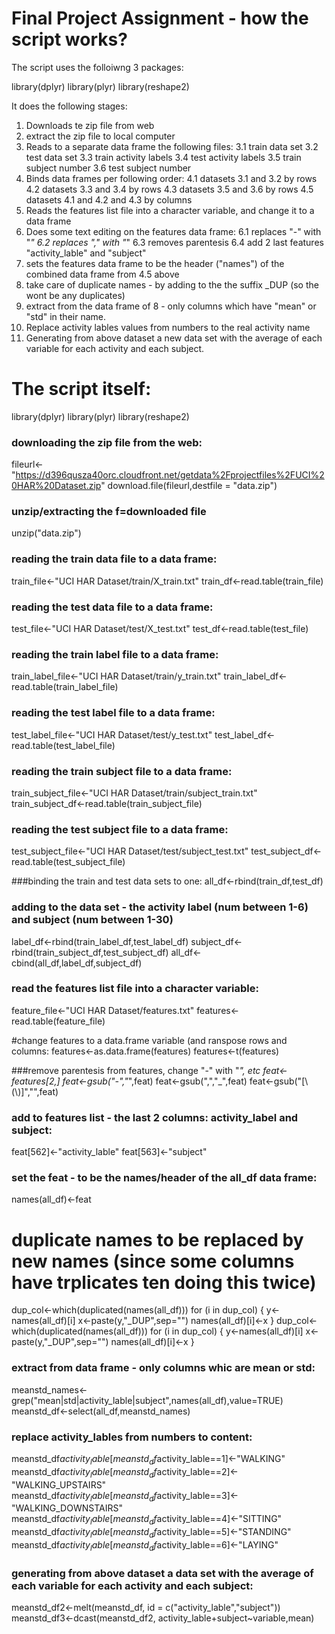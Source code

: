 # Final Project Assignment - how the script works?
The script uses the folloiwng 3 packages:

library(dplyr)
library(plyr)
library(reshape2)

It does the following stages:
1. Downloads te zip file from web
2. extract the zip file to local computer
3. Reads to a separate data frame the following files:
 3.1 train data set
 3.2 test data set
 3.3 train activity labels
 3.4  test activity labels
 3.5 train subject number
 3.6  test subject number
4. Binds data frames per following order:
 4.1 datasets 3.1 and 3.2 by rows
 4.2 datasets 3.3 and 3.4 by rows
 4.3 datasets 3.5 and 3.6 by rows
 4.5 datasets 4.1 and 4.2 and 4.3 by columns
5. Reads the features list file into a character variable, and change it to a data frame	
6. Does some text editing on the features data frame:
 6.1	replaces "-" with "_"
 6.2	replaces "," with "_"
 6.3	removes parentesis
 6.4	add 2 last features "activity_lable" and "subject"
7. sets the features data frame to be the header ("names") of the combined data frame from 4.5 above
8. take care of duplicate names - by adding to the the suffix _DUP (so the wont be any duplicates)
9. extract from the data frame of 8 - only columns which have "mean" or "std" in their name.
10. Replace activity lables values from numbers to the real activity name
11. Generating from above dataset a new data set with the average of each variable for each activity and each subject.

# The script itself:
 library(dplyr)
 library(plyr)
 library(reshape2)

### downloading the zip file from the web:
fileurl<-"https://d396qusza40orc.cloudfront.net/getdata%2Fprojectfiles%2FUCI%20HAR%20Dataset.zip"
download.file(fileurl,destfile = "data.zip")

### unzip/extracting the f=downloaded file
unzip("data.zip")

### reading the train data file to a data frame:
train_file<-"UCI HAR Dataset/train/X_train.txt"
train_df<-read.table(train_file)

### reading the test data file to a data frame:
test_file<-"UCI HAR Dataset/test/X_test.txt"
test_df<-read.table(test_file)

### reading the train label file to a data frame:
train_label_file<-"UCI HAR Dataset/train/y_train.txt"
train_label_df<-read.table(train_label_file)

### reading the test label file to a data frame:
test_label_file<-"UCI HAR Dataset/test/y_test.txt"
test_label_df<-read.table(test_label_file)

### reading the train subject file to a data frame:
train_subject_file<-"UCI HAR Dataset/train/subject_train.txt"
train_subject_df<-read.table(train_subject_file)

### reading the test subject file to a data frame:
test_subject_file<-"UCI HAR Dataset/test/subject_test.txt"
test_subject_df<-read.table(test_subject_file)

###binding the train and test data sets to one:
all_df<-rbind(train_df,test_df)

### adding to the data set - the activity label (num between 1-6) and subject (num between 1-30)
label_df<-rbind(train_label_df,test_label_df)
subject_df<-rbind(train_subject_df,test_subject_df)
all_df<-cbind(all_df,label_df,subject_df)

### read the features list file into a character variable:
feature_file<-"UCI HAR Dataset/features.txt"
features<-read.table(feature_file)

#change features to a data.frame variable (and ranspose rows and columns:
features<-as.data.frame(features)
features<-t(features)

###remove parentesis from features, change "-" with "_", etc
feat<-features[2,]
feat<-gsub("-","_",feat)
feat<-gsub(",","_",feat)
feat<-gsub("[\\(\\)]","",feat)

### add to features list - the last 2 columns: activity_label and subject:
feat[562]<-"activity_lable"
feat[563]<-"subject"

### set the feat - to be the names/header of the all_df data frame:
names(all_df)<-feat

# duplicate names to be replaced by new names (since some columns have trplicates ten doing this twice)
dup_col<-which(duplicated(names(all_df)))
for (i in dup_col) {
        y<-names(all_df)[i]
        x<-paste(y,"_DUP",sep="")
        names(all_df)[i]<-x
}
dup_col<-which(duplicated(names(all_df)))
for (i in dup_col) {
        y<-names(all_df)[i]
        x<-paste(y,"_DUP",sep="")
        names(all_df)[i]<-x
}

### extract from data frame - only columns whic are mean or std:
meanstd_names<-grep("mean|std|activity_lable|subject",names(all_df),value=TRUE)
meanstd_df<-select(all_df,meanstd_names)

### replace activity_lables from numbers to content:
meanstd_df$activity_lable[meanstd_df$activity_lable==1]<-"WALKING"
meanstd_df$activity_lable[meanstd_df$activity_lable==2]<-"WALKING_UPSTAIRS"
meanstd_df$activity_lable[meanstd_df$activity_lable==3]<-"WALKING_DOWNSTAIRS"
meanstd_df$activity_lable[meanstd_df$activity_lable==4]<-"SITTING"
meanstd_df$activity_lable[meanstd_df$activity_lable==5]<-"STANDING"
meanstd_df$activity_lable[meanstd_df$activity_lable==6]<-"LAYING"
        

### generating from above dataset a data set with the average of each variable for each activity and each subject:
meanstd_df2<-melt(meanstd_df, id = c("activity_lable","subject"))
meanstd_df3<-dcast(meanstd_df2, activity_lable+subject~variable,mean)




